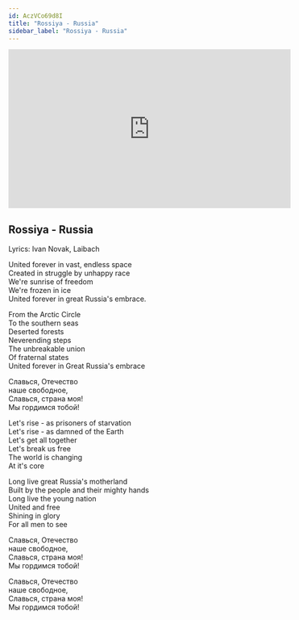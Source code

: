 ```yaml
---
id: AczVCo69d8I
title: "Rossiya - Russia"
sidebar_label: "Rossiya - Russia"
---
```


<div class="video-float-container">
  <iframe
    width="560"
    height="315"
    src="https://www.youtube.com/embed/AczVCo69d8I"
    title="YouTube video player"
    frameborder="0"
    allow="accelerometer; autoplay; clipboard-write; encrypted-media; gyroscope; picture-in-picture; web-share"
    referrerpolicy="strict-origin-when-cross-origin"
    allowfullscreen
  ></iframe>
</div>

## Rossiya - Russia

Lyrics: Ivan Novak, Laibach

United forever in vast, endless space  
Created in struggle by unhappy race  
We're sunrise of freedom  
We're frozen in ice  
United forever in great Russia's embrace.

From the Arctic Circle  
To the southern seas  
Deserted forests  
Neverending steps  
The unbreakable union  
Of fraternal states  
United forever in Great Russia's embrace

Славься, Отечество  
наше свободное,  
Славься, страна моя!  
Мы гордимся тобой!

Let's rise - as prisoners of starvation  
Let's rise - as damned of the Earth  
Let's get all together  
Let's break us free  
The world is changing  
At it's core

Long live great Russia's motherland  
Built by the people and their mighty hands  
Long live the young nation  
United and free  
Shining in glory  
For all men to see

Славься, Отечество  
наше свободное,  
Славься, страна моя!  
Мы гордимся тобой!

Славься, Отечество  
наше свободное,  
Славься, страна моя!  
Мы гордимся тобой!
